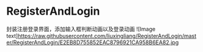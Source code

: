 # RegisterAndLogin
封装注册登录界面，添加输入框判断动画以及登录动画
![Image text]https://raw.githubusercontent.com/liuxingliang/RegisterAndLogin/master/RegisterAndLogin/E2EB8D755852EAC8796921CA958B6EA82.jpg
